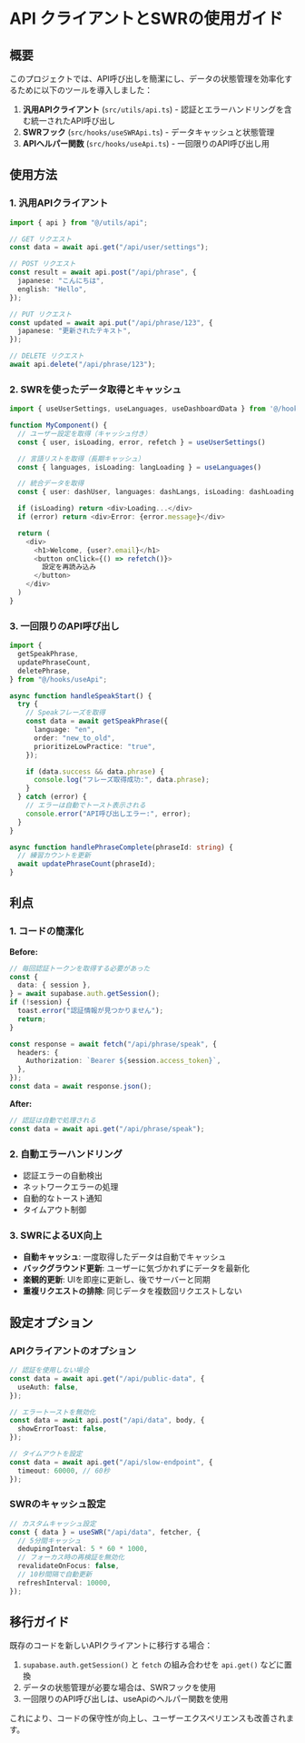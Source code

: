 # API クライアントとSWRの使用ガイド

## 概要

このプロジェクトでは、API呼び出しを簡潔にし、データの状態管理を効率化するために以下のツールを導入しました：

1. **汎用APIクライアント** (`src/utils/api.ts`) - 認証とエラーハンドリングを含む統一されたAPI呼び出し
2. **SWRフック** (`src/hooks/useSWRApi.ts`) - データキャッシュと状態管理
3. **APIヘルパー関数** (`src/hooks/useApi.ts`) - 一回限りのAPI呼び出し用

## 使用方法

### 1. 汎用APIクライアント

```typescript
import { api } from "@/utils/api";

// GET リクエスト
const data = await api.get("/api/user/settings");

// POST リクエスト
const result = await api.post("/api/phrase", {
  japanese: "こんにちは",
  english: "Hello",
});

// PUT リクエスト
const updated = await api.put("/api/phrase/123", {
  japanese: "更新されたテキスト",
});

// DELETE リクエスト
await api.delete("/api/phrase/123");
```

### 2. SWRを使ったデータ取得とキャッシュ

```typescript
import { useUserSettings, useLanguages, useDashboardData } from '@/hooks/useSWRApi'

function MyComponent() {
  // ユーザー設定を取得（キャッシュ付き）
  const { user, isLoading, error, refetch } = useUserSettings()

  // 言語リストを取得（長期キャッシュ）
  const { languages, isLoading: langLoading } = useLanguages()

  // 統合データを取得
  const { user: dashUser, languages: dashLangs, isLoading: dashLoading } = useDashboardData()

  if (isLoading) return <div>Loading...</div>
  if (error) return <div>Error: {error.message}</div>

  return (
    <div>
      <h1>Welcome, {user?.email}</h1>
      <button onClick={() => refetch()}>
        設定を再読み込み
      </button>
    </div>
  )
}
```

### 3. 一回限りのAPI呼び出し

```typescript
import {
  getSpeakPhrase,
  updatePhraseCount,
  deletePhrase,
} from "@/hooks/useApi";

async function handleSpeakStart() {
  try {
    // Speakフレーズを取得
    const data = await getSpeakPhrase({
      language: "en",
      order: "new_to_old",
      prioritizeLowPractice: "true",
    });

    if (data.success && data.phrase) {
      console.log("フレーズ取得成功:", data.phrase);
    }
  } catch (error) {
    // エラーは自動でトースト表示される
    console.error("API呼び出しエラー:", error);
  }
}

async function handlePhraseComplete(phraseId: string) {
  // 練習カウントを更新
  await updatePhraseCount(phraseId);
}
```

## 利点

### 1. コードの簡潔化

**Before:**

```typescript
// 毎回認証トークンを取得する必要があった
const {
  data: { session },
} = await supabase.auth.getSession();
if (!session) {
  toast.error("認証情報が見つかりません");
  return;
}

const response = await fetch("/api/phrase/speak", {
  headers: {
    Authorization: `Bearer ${session.access_token}`,
  },
});
const data = await response.json();
```

**After:**

```typescript
// 認証は自動で処理される
const data = await api.get("/api/phrase/speak");
```

### 2. 自動エラーハンドリング

- 認証エラーの自動検出
- ネットワークエラーの処理
- 自動的なトースト通知
- タイムアウト制御

### 3. SWRによるUX向上

- **自動キャッシュ**: 一度取得したデータは自動でキャッシュ
- **バックグラウンド更新**: ユーザーに気づかれずにデータを最新化
- **楽観的更新**: UIを即座に更新し、後でサーバーと同期
- **重複リクエストの排除**: 同じデータを複数回リクエストしない

## 設定オプション

### APIクライアントのオプション

```typescript
// 認証を使用しない場合
const data = await api.get("/api/public-data", {
  useAuth: false,
});

// エラートーストを無効化
const data = await api.post("/api/data", body, {
  showErrorToast: false,
});

// タイムアウトを設定
const data = await api.get("/api/slow-endpoint", {
  timeout: 60000, // 60秒
});
```

### SWRのキャッシュ設定

```typescript
// カスタムキャッシュ設定
const { data } = useSWR("/api/data", fetcher, {
  // 5分間キャッシュ
  dedupingInterval: 5 * 60 * 1000,
  // フォーカス時の再検証を無効化
  revalidateOnFocus: false,
  // 10秒間隔で自動更新
  refreshInterval: 10000,
});
```

## 移行ガイド

既存のコードを新しいAPIクライアントに移行する場合：

1. `supabase.auth.getSession()` と `fetch` の組み合わせを `api.get()` などに置換
2. データの状態管理が必要な場合は、SWRフックを使用
3. 一回限りのAPI呼び出しは、useApiのヘルパー関数を使用

これにより、コードの保守性が向上し、ユーザーエクスペリエンスも改善されます。
